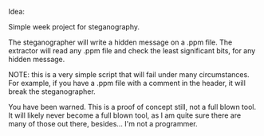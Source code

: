 Idea:

Simple week project for steganography.

The steganographer will write a hidden message on a .ppm file.
The extractor will read any .ppm file and check the least significant bits, for any hidden message.

NOTE: this is a very simple script that will fail under many circumstances. For example, if you have a .ppm file with a comment in the header, it will break the steganographer.

You have been warned. This is a proof of concept still, not a full blown tool. It will likely never become a full blown tool, as I am quite sure there are many of those out there, besides... I'm not a programmer.
